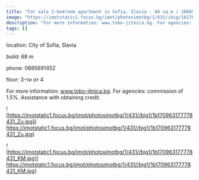 ```yaml
---
title: "For sale 2-bedroom apartment in Sofia, Slavia - 68 sq.m / 108655 EUR :: imot.bg Ad"
image: "https://imotstatic1.focus.bg/imot/photosimotbg/1/431//big/1b170963177778431_1V.jpg"
description: "For more information: www.tobo-jitnica.bg. For agencies: commission of 1.5%. Assistance with obtaining credit."
tags: []
---
```


location: City of Sofia, Slavia

build: 68 m

phone: 0885691452

floor: 3-ти от 4

For more information: www.tobo-jitnica.bg. For agencies: commission of 1.5%. Assistance with obtaining credit.


![https://imotstatic1.focus.bg/imot/photosimotbg/1/431//big1/1b170963177778431_Zu.jpg]( https://imotstatic1.focus.bg/imot/photosimotbg/1/431//big1/1b170963177778431_Zu.jpg)


![https://imotstatic1.focus.bg/imot/photosimotbg/1/431//big1/1b170963177778431_KM.jpg]( https://imotstatic1.focus.bg/imot/photosimotbg/1/431//big1/1b170963177778431_KM.jpg)


